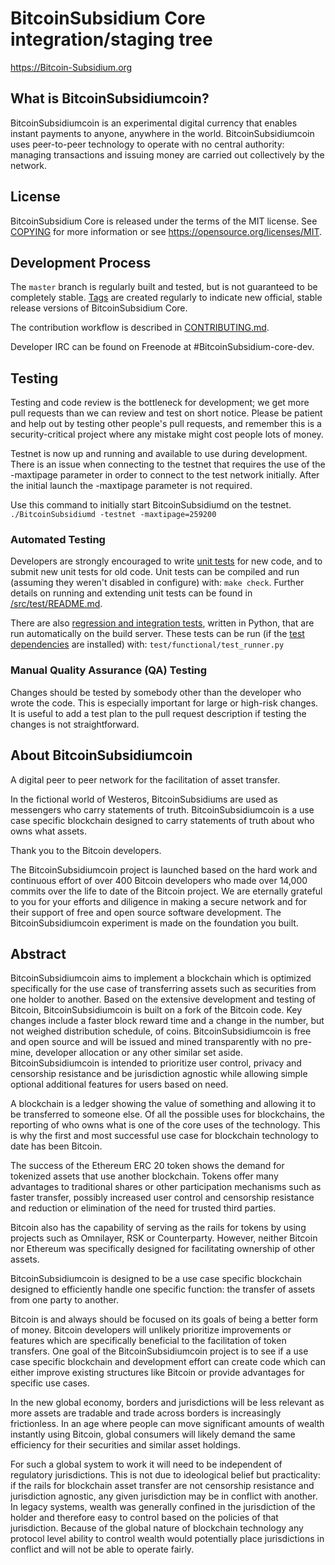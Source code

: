 BitcoinSubsidium Core integration/staging tree
=====================================

https://Bitcoin-Subsidium.org

What is BitcoinSubsidiumcoin?
----------------

BitcoinSubsidiumcoin is an experimental digital currency that enables instant payments to
anyone, anywhere in the world. BitcoinSubsidiumcoin uses peer-to-peer technology to operate
with no central authority: managing transactions and issuing money are carried
out collectively by the network. 



License
-------

BitcoinSubsidium Core is released under the terms of the MIT license. See [COPYING](COPYING) for more
information or see https://opensource.org/licenses/MIT.

Development Process
-------------------

The `master` branch is regularly built and tested, but is not guaranteed to be
completely stable. [Tags](https://github.com/BitcoinSubsidiumProject/BitcoinSubsidiumcoin/tags) are created
regularly to indicate new official, stable release versions of BitcoinSubsidium Core.

The contribution workflow is described in [CONTRIBUTING.md](CONTRIBUTING.md).

Developer IRC can be found on Freenode at #BitcoinSubsidium-core-dev.

Testing
-------

Testing and code review is the bottleneck for development; we get more pull
requests than we can review and test on short notice. Please be patient and help out by testing
other people's pull requests, and remember this is a security-critical project where any mistake might cost people
lots of money.

Testnet is now up and running and available to use during development. There is an issue when connecting to the testnet that requires the use of the -maxtipage parameter in order to connect to the test network initially. After the initial launch the -maxtipage parameter is not required.

Use this command to initially start BitcoinSubsidiumd on the testnet. <code>./BitcoinSubsidiumd -testnet -maxtipage=259200</code>

### Automated Testing

Developers are strongly encouraged to write [unit tests](src/test/README.md) for new code, and to
submit new unit tests for old code. Unit tests can be compiled and run
(assuming they weren't disabled in configure) with: `make check`. Further details on running
and extending unit tests can be found in [/src/test/README.md](/src/test/README.md).

There are also [regression and integration tests](/test), written
in Python, that are run automatically on the build server.
These tests can be run (if the [test dependencies](/test) are installed) with: `test/functional/test_runner.py`


### Manual Quality Assurance (QA) Testing

Changes should be tested by somebody other than the developer who wrote the
code. This is especially important for large or high-risk changes. It is useful
to add a test plan to the pull request description if testing the changes is
not straightforward.


About BitcoinSubsidiumcoin
----------------
A digital peer to peer network for the facilitation of asset transfer.



In the fictional world of Westeros, BitcoinSubsidiums are used as messengers who carry statements of truth. BitcoinSubsidiumcoin is a use case specific blockchain designed to carry statements of truth about who owns what assets. 



Thank you to the Bitcoin developers. 

The BitcoinSubsidiumcoin project is launched based on the hard work and continuous effort of over 400 Bitcoin developers who made over 14,000 commits over the life to date of the Bitcoin project. We are eternally grateful to you for your efforts and diligence in making a secure network and for their support of free and open source software development.  The BitcoinSubsidiumcoin experiment is made on the foundation you built.


Abstract
----------------
BitcoinSubsidiumcoin aims to implement a blockchain which is optimized specifically for the use case of transferring assets such as securities from one holder to another. Based on the extensive development and testing of Bitcoin, BitcoinSubsidiumcoin is built on a fork of the Bitcoin code. Key changes include a faster block reward time and a change in the number, but not weighed distribution schedule, of coins. BitcoinSubsidiumcoin is free and open source and will be issued and mined transparently with no pre-mine, developer allocation or any other similar set aside. BitcoinSubsidiumcoin is intended to prioritize user control, privacy and censorship resistance and be jurisdiction agnostic while allowing simple optional additional features for users based on need.



A blockchain is a ledger showing the value of something and allowing it to be transferred to someone else. Of all the possible uses for blockchains, the reporting of who owns what is one of the core uses of the technology.  This is why the first and most successful use case for blockchain technology to date has been Bitcoin.

The success of the Ethereum ERC 20 token shows the demand for tokenized assets that use another blockchain.  Tokens offer many advantages to traditional shares or other participation mechanisms such as faster transfer, possibly increased user control and censorship resistance and reduction or elimination of the need for trusted third parties.

Bitcoin also has the capability of serving as the rails for tokens by using projects such as Omnilayer, RSK or Counterparty. However, neither Bitcoin nor Ethereum was specifically designed for facilitating ownership of other assets. 

BitcoinSubsidiumcoin is designed to be a use case specific blockchain designed to efficiently handle one specific function: the transfer of assets from one party to another.

Bitcoin is and always should be focused on its goals of being a better form of money. Bitcoin developers will unlikely prioritize improvements or features which are specifically beneficial to the facilitation of token transfers.  One goal of the BitcoinSubsidiumcoin project is to see if a use case specific blockchain and development effort can create code which can either improve existing structures like Bitcoin or provide advantages for specific use cases.

In the new global economy, borders and jurisdictions will be less relevant as more assets are tradable and trade across borders is increasingly frictionless. In an age where people can move significant amounts of wealth instantly using Bitcoin, global consumers will likely demand the same efficiency for their securities and similar asset holdings.

For such a global system to work it will need to be independent of regulatory jurisdictions.  This is not due to ideological belief but practicality: if the rails for blockchain asset transfer are not censorship resistance and jurisdiction agnostic, any given jurisdiction may be in conflict with another.  In legacy systems, wealth was generally confined in the jurisdiction of the holder and therefore easy to control based on the policies of that jurisdiction. Because of the global nature of blockchain technology any protocol level ability to control wealth would potentially place jurisdictions in conflict and will not be able to operate fairly.  

